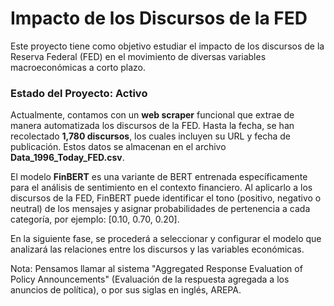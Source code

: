 # Impacto de los Discursos de la FED

Este proyecto tiene como objetivo estudiar el impacto de los discursos de la Reserva Federal (FED) en el movimiento de diversas variables macroeconómicas a corto plazo.

### Estado del Proyecto: Activo

Actualmente, contamos con un **web scraper** funcional que extrae de manera automatizada los discursos de la FED. Hasta la fecha, se han recolectado **1,780 discursos**, los cuales incluyen su URL y fecha de publicación. Estos datos se almacenan en el archivo **Data_1996_Today_FED.csv**.

El modelo **FinBERT** es una variante de BERT entrenada específicamente para el análisis de sentimiento en el contexto financiero. Al aplicarlo a los discursos de la FED, FinBERT puede identificar el tono (positivo, negativo o neutral) de los mensajes y asignar probabilidades de pertenencia a cada categoría, por ejemplo: [0.10, 0.70, 0.20].

En la siguiente fase, se procederá a seleccionar y configurar el modelo que analizará las relaciones entre los discursos y las variables económicas.

Nota: Pensamos llamar al sistema "Aggregated Response Evaluation of Policy Announcements" (Evaluación de la respuesta agregada a los anuncios de política), o por sus siglas en inglés, AREPA.
